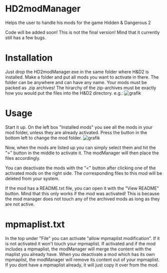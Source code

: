 # HD2modManager
Helps the user to handle his mods for the game Hidden &amp; Dangerous 2

Code will be added soon!
This is not the final version! Mind that it currently still has a few bugs. 

# Installation
Just drop the HD2modManager.exe in the same folder where H&D2 is installed.
Make a folder and put all mods you want to activate in there. The folder can be anywhere and can have any name.
Your mods must be packed as .zip archives!
The hirarchy of the zip-archives must be exactly how you would put the files into the H&D2 directory.
e.g.:
![grafik](https://user-images.githubusercontent.com/75583358/116796834-ea48ca80-aadf-11eb-96cc-dfb643c3abb4.png)

# Usage
Start it up. On the left box "Installed mods" you see all the mods in your mod folder, unless they are already activated.
Press the button in the bottom left to change the mod folder.
![grafik](https://user-images.githubusercontent.com/75583358/116796876-490e4400-aae0-11eb-8ce0-9d49a3fe3465.png)

Now, when the mods are listed up you can simply select them and hit the ">" button in the middle to activate it.
The modManager will then place the files accordingly.

You can deactivate the mods with the "<" button after clicking one of the activated mods on the right side.
The corresponding files to this mod will be deleted from your system.

If the mod has a README.txt file, you can open it with the "View README" button.
Mind that this only works if the mod was activated! This is because the mod manager does not touch any of the archived mods as long as they are not active.

# mpmaplist.txt
In the top under "File" you can activate "allow mpmaplist modification". If it is not activated it won't touch your mpmaplist.
If activated and if the mod includes a mpmaplist, the modManager will merge the content with the maplist you already have.
When you deactivate a mod which has its own mpmaplist, the modManager will remove its content out of your mpmaplist.
If you dont have a mpmaplist already, it will just copy it over from the mod.
